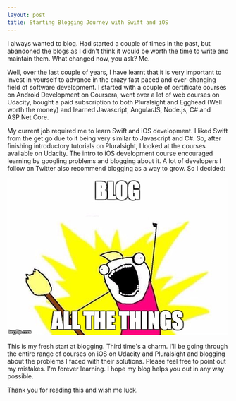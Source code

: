 ```yaml
---
layout: post
title: Starting Blogging Journey with Swift and iOS
---
```


I always wanted to blog. Had started a couple of times in the past, but abandoned the blogs 
as I didn't think it would be worth the time to write and maintain them. What changed now, you ask? Me.

Well, over the last couple of years, I have learnt that it is very important to invest in yourself to advance
in the crazy fast paced and ever-changing field of software development. I started with a couple of 
certificate courses on Android Development on Coursera, went over a lot of web courses on Udacity, 
bought a paid subscription to both Pluralsight and Egghead (Well worth the money) and learned Javascript,
AngularJS, Node.js, C# and ASP.Net Core.

My current job required me to learn Swift and iOS development. I liked Swift from the get go due to it
 being very similar to Javascript and C#. So, after finishing introductory tutorials on Pluralsight,
 I looked at the courses available on Udacity. The intro to iOS development course encouraged learning 
 by googling problems and blogging about it. A lot of developers I follow on Twitter also recommend
 blogging as a way to grow. So I decided:

![Blog All The Things](/assets/images/blog-all-things.jpg)

This is my fresh start at blogging. Third time's a charm. I'll be going through the entire range
 of courses on iOS on Udacity and Pluralsight and blogging about the problems I faced with their solutions.
 Please feel free to point out my mistakes. I'm  forever learning. I hope my blog helps you out in 
 any way possible.

Thank you for reading this and wish me luck.